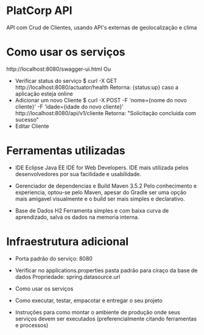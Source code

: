 # PlatCorp API

API com Crud de Clientes, usando API's externas de geolocalização e clima

# Como usar os serviços 
http://localhost:8080/swagger-ui.html 
Ou 

- Verificar status do serviço
  $ curl -X GET http://localhost:8080/actuator/health
  Retorna: {status:up} caso a aplicação esteja online
- Adicionar um novo Cliente 
  $ curl -X POST -F 'nome={nome do novo cliente}' -F 'idade={idade do novo cliente}' http://localhost:8080/api/v1/cliente
  Retorna: "Solicitação concluida com sucesso"
- Editar Cliente



# Ferramentas utilizadas
* IDE
Eclipse Java EE IDE for Web Developers.
IDE mais utilizada pelos desenvolvedores por sua facilidade e usabilidade.

* Gerenciador de dependencias e Build
Maven 3.5.2
Pelo conhecimento e experiencia, optou-se pelo Maven, apesar do Gradle ser uma opção 
mais amigavel visualmente e o build ser mais simples e declarativo.

* Base de Dados 
H2
Ferramenta simples e com baixa curva de aprendizado, salva os dados na memoria interna.

# Infraestrutura adicional
 - Porta padrão do serviço: 8080
 - Verificar no applications.properties pasta padrão para ciraço da base de dados
   Propriedade: spring.datasource.url

- Como usar os serviços
- Como executar, testar, empacotar e entregar o seu projeto
- Instruções para como montar o ambiente de produção onde seus serviços devem ser executados (preferencialmente citando ferramentas e processos)



